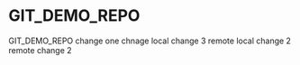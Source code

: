 # GIT_DEMO_REPO
GIT_DEMO_REPO
change one
chnage local
change 3 remote
local change 2
remote change 2
